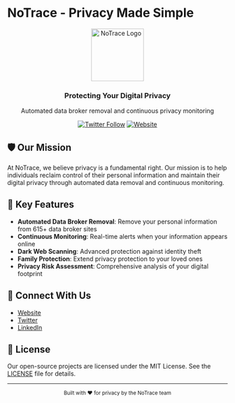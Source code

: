 # NoTrace - Privacy Made Simple

<div align="center">
  <img src="https://notrace.ai/images/logo.png" alt="NoTrace Logo" width="120" height="120">
  <h3>Protecting Your Digital Privacy</h3>
  <p>Automated data broker removal and continuous privacy monitoring</p>

  [![Twitter Follow](https://img.shields.io/twitter/follow/NoTrace_ai?style=social)](https://twitter.com/NoTrace_ai)
  [![Website](https://img.shields.io/badge/Website-notrace.ai-blue)](https://notrace.ai)
</div>

## 🛡️ Our Mission

At NoTrace, we believe privacy is a fundamental right. Our mission is to help individuals reclaim control of their personal information and maintain their digital privacy through automated data removal and continuous monitoring.

## 🔑 Key Features

- **Automated Data Broker Removal**: Remove your personal information from 615+ data broker sites
- **Continuous Monitoring**: Real-time alerts when your information appears online
- **Dark Web Scanning**: Advanced protection against identity theft
- **Family Protection**: Extend privacy protection to your loved ones
- **Privacy Risk Assessment**: Comprehensive analysis of your digital footprint
  
## 📱 Connect With Us

- [Website](https://notrace.ai)
- [Twitter](https://twitter.com/NoTrace_ai)
- [LinkedIn](https://www.linkedin.com/company/105055707)

## 📄 License

Our open-source projects are licensed under the MIT License. See the [LICENSE](LICENSE) file for details.

---

<div align="center">
  <sub>Built with ❤️ for privacy by the NoTrace team</sub>
</div>
